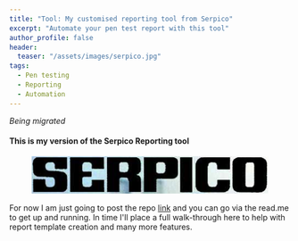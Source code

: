 ```yaml
---
title: "Tool: My customised reporting tool from Serpico"
excerpt: "Automate your pen test report with this tool"
author_profile: false
header:
  teaser: "/assets/images/serpico.jpg"
tags: 
  - Pen testing
  - Reporting
  - Automation 
---
```


*Being migrated*

#### This is my version of the Serpico Reporting tool

<figure>
	<a href="/assets/images/serpico.jpg"><img src="/assets/images/serpico.jpg"></a>
</figure>

For now I am just going to post the repo <a href="https://github.com/SecRedOps/VPN-Finder">link</a> and you can go via the read.me to get up and running. In time I'll place a full walk-through here to help with report template creation and many more features. 


